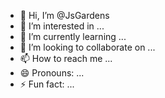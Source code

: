 - 👋 Hi, I’m @JsGardens
- 👀 I’m interested in ...
- 🌱 I’m currently learning ...
- 💞️ I’m looking to collaborate on ...
- 📫 How to reach me ...
- 😄 Pronouns: ...
- ⚡ Fun fact: ...

<!---
JsGardens/JsGardens is a ✨ special ✨ repository because its `README.md` (this file) appears on your GitHub profile.
You can click the Preview link to take a look at your changes.
--->
